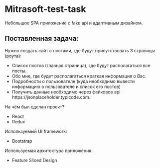 # Mitrasoft-test-task

Небольшое SPA приложение с fake api и адаптивным дизайном.

<h2>Поставленная задача:</h2>
Нужно создать сайт с постами, где будут присутствовать 3 страницы (роута):
<ul>
  <li>Список постов (главная страница), где будут располагаться все посты.</li>
  <li>Обо мне, где будет располагаться краткая информация о Вас.</li>
  <li>Подробности о пользователе (куда необходимо вывести информацию о пользователе и список его постов)</li>
  <li>Получить данные необходимо через фейковое api https://jsonplaceholder.typicode.com.</li>
</ul>
На чём был сделан проект?
<ul>
  <li>React</li>
  <li>Redux</li>
</ul>

Используемый UI framework:

<ul>
  <li>Bootstrap</li>
</ul>

Используемая архитектура приложения:

<ul>
  <li>Feature Sliced Design</li>
</ul>

